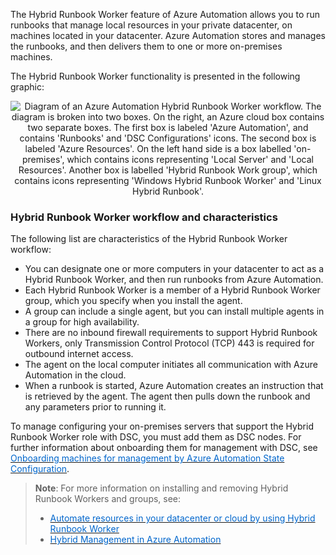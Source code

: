 
The Hybrid Runbook Worker feature of Azure Automation allows you to run runbooks that manage local resources in your private datacenter, on machines located in your datacenter. Azure Automation stores and manages the runbooks, and then delivers them to one or more on-premises machines.

The Hybrid Runbook Worker functionality is presented in the following graphic:

<p style="text-align:center;"><img src="../Linked_Image_Files/dsc9.png" alt="Diagram of an Azure Automation Hybrid Runbook Worker workflow. The diagram is broken into two boxes. On the right, an Azure cloud box contains two separate boxes. The first box is labeled 'Azure Automation', and contains 'Runbooks' and 'DSC Configurations' icons. The second box is labeled 'Azure Resources'. On the left hand side is a box labelled 'on-premises', which contains icons representing 'Local Server' and 'Local Resources'. Another box is labelled 'Hybrid Runbook Work group', which contains icons representing 'Windows Hybrid Runbook Worker' and 'Linux Hybrid Runbook'."></p>

### Hybrid Runbook Worker workflow and characteristics

The following list are characteristics of the Hybrid Runbook Worker workflow:

- You can designate one or more computers in your datacenter to act as a Hybrid Runbook Worker, and then run runbooks from Azure Automation.
- Each Hybrid Runbook Worker is a member of a Hybrid Runbook Worker group, which you specify when you install the agent.
- A group can include a single agent, but you can install multiple agents in a group for high availability.
- There are no inbound firewall requirements to support Hybrid Runbook Workers, only Transmission Control Protocol (TCP) 443 is required for outbound internet access. 
- The agent on the local computer initiates all communication with Azure Automation in the cloud. 
- When a runbook is started, Azure Automation creates an instruction that is retrieved by the agent. The agent then pulls down the runbook and any parameters prior to running it. 


To manage configuring your on-premises servers that support the Hybrid Runbook Worker role with DSC, you must add them as DSC nodes. For further information about onboarding them for management with DSC, see <a href="https://docs.microsoft.com/en-us/azure/automation/automation-dsc-onboarding" target="_blank"><span style="color: #0066cc;" color="#0066cc">Onboarding machines for management by Azure Automation State Configuration</span></a>.

> **Note**: For more information on installing and removing Hybrid Runbook Workers and groups, see:
>
> - <a href="https://docs.microsoft.com/en-us/azure/automation/automation-hybrid-runbook-worker#installing-hybrid-runbook-worker" target="_blank"><span style="color: #0066cc;" color="#0066cc">Automate resources in your datacenter or cloud by using Hybrid Runbook Worker</span></a>
> - <a href="https://azure.microsoft.com/en-us/blog/hybrid-management-in-azure-automation/" target="_blank"><span style="color: #0066cc;" color="#0066cc">Hybrid Management in Azure Automation</span></a>

